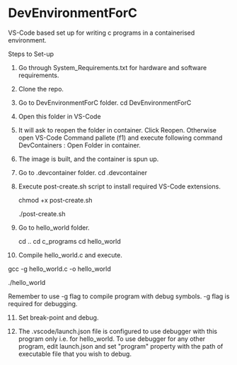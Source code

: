 # DevEnvironmentForC

VS-Code based set up for writing c programs in a containerised environment.

Steps to Set-up

1. Go through System_Requirements.txt for hardware and software requirements.

2. Clone the repo.

3. Go to DevEnvironmentForC folder.
   cd DevEnvironmentForC 

4. Open this folder in VS-Code

5. It will ask to reopen the folder in container. Click Reopen.
   Otherwise open VS-Code Command pallete (f1) and execute
   following command DevContainers : Open Folder in container.

6. The image is built, and the container is spun up.

7.  Go to .devcontainer folder.
    cd .devcontainer

8. Execute post-create.sh script to install required VS-Code extensions.
   
   chmod +x post-create.sh

   ./post-create.sh      

9. Go to hello_world folder. 

   cd ..
   cd c_programs
   cd hello_world

10. Compile hello_world.c  and execute.

   gcc -g hello_world.c -o hello_world

   ./hello_world

   Remember to use -g flag to compile program with debug symbols.
   -g flag is required for debugging.

11. Set break-point and debug.
    
12. The .vscode/launch.json file is configured to use debugger with this program only
    i.e. for hello_world. 
    To use debugger for any other program, edit launch.json and set 
    "program" property with the path of executable file that you wish to debug.



